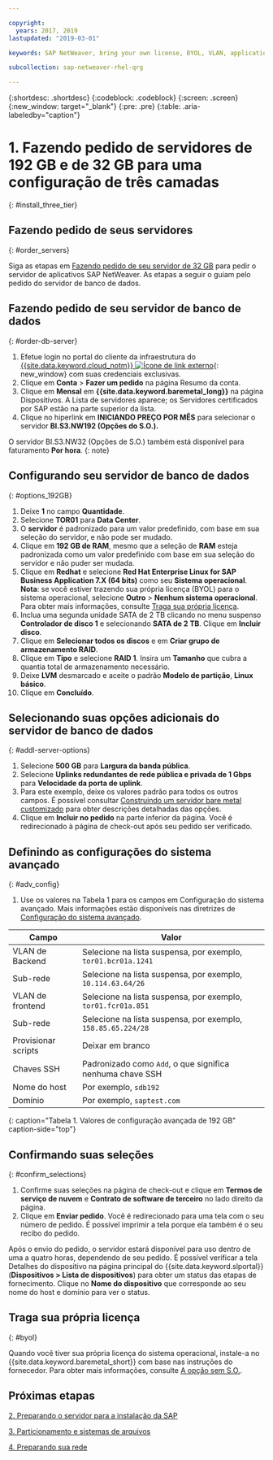 ```yaml
---

copyright:
  years: 2017, 2019
lastupdated: "2019-03-01"

keywords: SAP NetWeaver, bring your own license, BYOL, VLAN, application server, database server, three-tier, SAP certified servers

subcollection: sap-netweaver-rhel-qrg

---
```


{:shortdesc: .shortdesc}
{:codeblock: .codeblock}
{:screen: .screen}
{:new_window: target="_blank"}
{:pre: .pre}
{:table: .aria-labeledby="caption"}

# 1. Fazendo pedido de servidores de 192 GB e de 32 GB para uma configuração de três camadas
{: #install_three_tier}

## Fazendo pedido de seus servidores
{: #order_servers}

Siga as etapas em
[Fazendo pedido de seu
servidor de 32 GB](/docs/infrastructure/sap-netweaver-rhel-qrg?topic=sap-netweaver-rhel-qrg-install_32GB#order_32GB) para pedir o servidor de aplicativos SAP NetWeaver. As etapas a seguir o guiam pelo pedido do servidor
de banco de dados.

## Fazendo pedido de seu servidor de banco de dados
{: #order-db-server}

1. Efetue login no portal do cliente da infraestrutura do [{{site.data.keyword.cloud_notm}} ![Ícone de link externo](../icons/launch-glyph.svg "Ícone de link externo")](https://control.softlayer.com){: new_window} com suas credenciais exclusivas.
2. Clique em **Conta** > **Fazer um pedido** na página Resumo da conta.
3. Clique em **Mensal** em **{{site.data.keyword.baremetal_long}}** na página
Dispositivos. A Lista de servidores aparece; os Servidores certificados por SAP estão na parte superior da lista.
4. Clique no hiperlink em **INICIANDO PREÇO POR MÊS** para selecionar o servidor **BI.S3.NW192 (Opções do S.O.).**

O servidor BI.S3.NW32 (Opções de S.O.) também está disponível para faturamento **Por hora**.
{: note}

## Configurando seu servidor de banco de dados
{: #options_192GB}

1. Deixe **1** no campo **Quantidade**.
2. Selecione **TOR01** para **Data Center**.
3. O **servidor** é padronizado para um valor predefinido, com base em sua seleção do servidor, e não pode ser mudado.
4. Clique em **192 GB de RAM**, mesmo que a seleção de **RAM** esteja padronizada como um valor predefinido com base em sua seleção do servidor e não puder ser mudada.
5. Clique em **Redhat** e selecione **Red Hat Enterprise Linux for SAP Business Application 7.X (64 bits)** como seu **Sistema operacional**. **Nota**: se você estiver trazendo sua própria licença (BYOL) para o sistema operacional, selecione **Outro** > **Nenhum sistema operacional**. Para obter mais informações, consulte [Traga sua própria licença](#byol).
6. Inclua uma segunda unidade SATA de 2 TB clicando no menu suspenso **Controlador de disco 1** e selecionando **SATA de 2 TB**. Clique em **Incluir disco**.
7. Clique em **Selecionar todos os discos** e em **Criar grupo de armazenamento RAID**.
8. Clique em **Tipo** e selecione **RAID 1**. Insira um **Tamanho** que cubra a quantia total de armazenamento necessário.
9. Deixe **LVM** desmarcado e aceite o padrão **Modelo de partição**, **Linux básico**.
10. Clique em **Concluído**.

## Selecionando suas opções adicionais do servidor de banco de dados
{: #addl-server-options}

1. Selecione **500 GB** para **Largura da banda pública**.
2. Selecione **Uplinks redundantes de rede pública e privada de 1 Gbps** para **Velocidade da porta de uplink**.
3. Para este exemplo, deixe os valores padrão para todos os outros campos. É possível consultar [Construindo um servidor bare metal customizado](/docs/bare-metal?topic=bare-metal-ordering-baremetal-server#addl-server-options) para obter descrições detalhadas das opções.
4.	Clique em **Incluir no pedido** na parte inferior da página. Você é redirecionado à página de check-out após seu pedido ser verificado.

## Definindo as configurações do sistema avançado
{: #adv_config}

1. Use os valores na Tabela 1 para os campos em Configuração do sistema avançado. Mais informações estão disponíveis nas diretrizes de [Configuração do sistema avançado](/docs/bare-metal?topic=bare-metal-ordering-baremetal-server#adv-system-config).

|              Campo               |      Valor                                                           |
| -------------------------------- | -------------------------------------------------------------------- |
|VLAN de Backend                      | Selecione na lista suspensa, por exemplo, `tor01.bcr01a.1241`     |
|Sub-rede                            | Selecione na lista suspensa, por exemplo, `10.114.63.64/26`       |
|VLAN de frontend                     | Selecione na lista suspensa, por exemplo, `tor01.fcr01a.851`      |
|Sub-rede                            | Selecione na lista suspensa, por exemplo, `158.85.65.224/28`      |
|Provisionar scripts                 | Deixar em branco                                                          |
|Chaves SSH                          | Padronizado como `Add`, o que significa nenhuma chave SSH                            |
|Nome do host                          | Por exemplo, `sdb192`                                                |
|Domínio                            | Por exemplo, `saptest.com`                                           |
{: caption="Tabela 1. Valores de configuração avançada de 192 GB" caption-side="top"}  

## Confirmando suas seleções
{: #confirm_selections}

1. Confirme suas seleções na página de check-out e clique em **Termos de serviço de nuvem** e **Contrato de software de terceiro** no lado direito da página.
2. Clique em **Enviar pedido**. Você é redirecionado para uma tela com o seu número de pedido. É possível
imprimir a tela porque ela também é o seu recibo do pedido.

Após o envio do pedido, o servidor estará disponível para uso dentro de uma a quatro horas, dependendo de seu pedido. É
possível verificar a tela Detalhes do dispositivo na página principal do {{site.data.keyword.slportal}}
(**Dispositivos > Lista de dispositivos**) para obter um status das etapas de fornecimento. Clique no **Nome do dispositivo** que corresponde ao seu nome do host e domínio para ver o status.

## Traga sua própria licença
{: #byol}

Quando você tiver sua própria licença do sistema operacional, instale-a no {{site.data.keyword.baremetal_short}} com base nas instruções do fornecedor. Para obter mais informações, consulte [A opção sem S.O.](/docs/bare-metal?topic=bare-metal-the-no-os-option#how-to-install-an-operating-system-on-a-no-os-server-).

## Próximas etapas

  [2. Preparando o servidor para a instalação da SAP](/docs/infrastructure/sap-netweaver-rhel-qrg?topic=sap-netweaver-rhel-qrg-prepare_256GB)

  [3. Particionamento e sistemas de arquivos](/docs/infrastructure/sap-netweaver-rhel-qrg?topic=sap-netweaver-rhel-qrg-3-partitioning-and-file-systems)

  [4. Preparando sua rede](/docs/infrastructure/sap-netweaver-rhel-qrg?topic=sap-netweaver-rhel-qrg-network#network)
